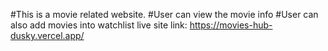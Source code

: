 #This is a movie related website.
#User can view the movie info 
#User can also add movies into watchlist
live site link: https://movies-hub-dusky.vercel.app/
